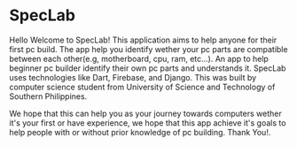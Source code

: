 <h1>SpecLab</h1>

<p>Hello Welcome to SpecLab! This application aims to help anyone for their first pc build. The app help you identify wether your pc parts are compatible between each other(e.g, motherboard, cpu, ram, etc...). An app to help beginner pc builder identify their own pc parts and understands it. SpecLab uses technologies like Dart, Firebase, and Django. This was built by computer science student from University of Science and Technology of Southern Philippines.</p>

<p>We hope that this can help you as your journey towards computers wether it's your first or have experience, we hope that this app achieve it's goals to help people with or without prior knowledge of pc building. Thank You!.</p>
